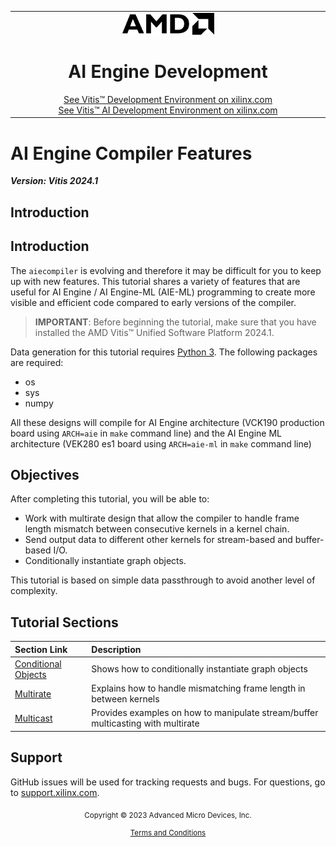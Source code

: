 </table>
<table class="sphinxhide" width="100%">
 <tr width="100%">
    <td align="center"><img src="https://raw.githubusercontent.com/Xilinx/Image-Collateral/main/xilinx-logo.png" width="30%"/><h1>AI Engine Development</h1>
    <a href="https://www.xilinx.com/products/design-tools/vitis.html">See Vitis™ Development Environment on xilinx.com</br></a>
    <a href="https://www.xilinx.com/products/design-tools/vitis/vitis-ai.html">See Vitis™ AI Development Environment on xilinx.com</a>
    </td>
 </tr>
</table>

# AI Engine Compiler Features

***Version: Vitis 2024.1***
 
## Introduction

## Introduction

The `aiecompiler` is evolving and therefore it may be difficult for you to keep up with new features. This tutorial shares a variety of features that are useful for AI Engine / AI Engine-ML (AIE-ML) programming to create more visible and efficient code compared to early versions of the compiler.

>**IMPORTANT**: Before beginning the tutorial, make sure that you have installed the AMD Vitis™ Unified Software Platform 2024.1.  

Data generation for this tutorial requires [Python 3](https://www.python.org/downloads/). The following packages are required:

- os
- sys
- numpy

All these designs will compile for AI Engine architecture (VCK190 production board using `ARCH=aie` in `make` command line) and the AI Engine ML architecture (VEK280 es1 board using `ARCH=aie-ml` in `make` command line)

## Objectives

After completing this tutorial, you will be able to:

- Work with multirate design that allow the compiler to handle frame length mismatch between consecutive kernels in a kernel chain.
- Send output data to different other kernels for stream-based and buffer-based I/O.
- Conditionally instantiate graph objects.

This tutorial is based on simple data passthrough to avoid another level of complexity.


## Tutorial Sections


| Section Link | Description |
|:---|:---|
| [Conditional Objects](ConditionalObjects) | Shows how to conditionally instantiate graph objects |
| [Multirate](Multirate) | Explains how to handle mismatching frame length in between kernels |
| [Multicast](Multicast) | Provides examples on how to manipulate stream/buffer multicasting with multirate |

## Support

GitHub issues will be used for tracking requests and bugs. For questions, go to [support.xilinx.com](https://support.xilinx.com/).

<p class="sphinxhide" align="center"><sub>Copyright © 2023 Advanced Micro Devices, Inc.</sub></p>

<p class="sphinxhide" align="center"><sup><a href="https://www.amd.com/en/corporate/copyright">Terms and Conditions</a></sup></p>
